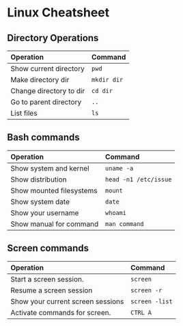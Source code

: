 # Linux Cheatsheet


## Directory Operations
| Operation        | Command |
| :---        |    :----    |   
| Show current directory |  `pwd`  | 
| Make directory dir |  `mkdir dir`  | 
| Change directory to dir |  `cd dir`  |                   
| Go to parent directory |  `..`  | 
| List files |  `ls`  | 


## Bash commands
| Operation        | Command |
| :---        |    :----    |   
| Show system and kernel |  `uname -a`  | 
| Show distribution |  `head -n1 /etc/issue`  | 
| Show mounted filesystems |  `mount`  | 
| Show system date |  `date`  | 
| Show your username |  `whoami`  | 
| Show manual for command |  `man command`  | 


## Screen commands
| Operation        | Command |
| :---        |    :----    |   
| Start a screen session. |  `screen`  | 
| Resume a screen session |  `screen -r`  | 
| Show your current screen sessions |  `screen -list`  | 
| Activate commands for screen. |  `CTRL A`  | 

